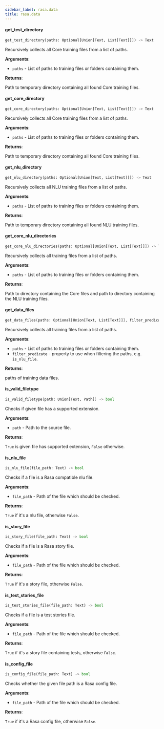 ```yaml
---
sidebar_label: rasa.data
title: rasa.data
---
```

#### get\_test\_directory

```python
get_test_directory(paths: Optional[Union[Text, List[Text]]]) -> Text
```

Recursively collects all Core training files from a list of paths.

**Arguments**:

- `paths` - List of paths to training files or folders containing them.
  

**Returns**:

  Path to temporary directory containing all found Core training files.

#### get\_core\_directory

```python
get_core_directory(paths: Optional[Union[Text, List[Text]]]) -> Text
```

Recursively collects all Core training files from a list of paths.

**Arguments**:

- `paths` - List of paths to training files or folders containing them.
  

**Returns**:

  Path to temporary directory containing all found Core training files.

#### get\_nlu\_directory

```python
get_nlu_directory(paths: Optional[Union[Text, List[Text]]]) -> Text
```

Recursively collects all NLU training files from a list of paths.

**Arguments**:

- `paths` - List of paths to training files or folders containing them.
  

**Returns**:

  Path to temporary directory containing all found NLU training files.

#### get\_core\_nlu\_directories

```python
get_core_nlu_directories(paths: Optional[Union[Text, List[Text]]]) -> Tuple[Text, Text]
```

Recursively collects all training files from a list of paths.

**Arguments**:

- `paths` - List of paths to training files or folders containing them.
  

**Returns**:

  Path to directory containing the Core files and path to directory
  containing the NLU training files.

#### get\_data\_files

```python
get_data_files(paths: Optional[Union[Text, List[Text]]], filter_predicate: Callable[[Text], bool]) -> List[Text]
```

Recursively collects all training files from a list of paths.

**Arguments**:

- `paths` - List of paths to training files or folders containing them.
- `filter_predicate` - property to use when filtering the paths, e.g. `is_nlu_file`.
  

**Returns**:

  paths of training data files.

#### is\_valid\_filetype

```python
is_valid_filetype(path: Union[Text, Path]) -> bool
```

Checks if given file has a supported extension.

**Arguments**:

- `path` - Path to the source file.
  

**Returns**:

  `True` is given file has supported extension, `False` otherwise.

#### is\_nlu\_file

```python
is_nlu_file(file_path: Text) -> bool
```

Checks if a file is a Rasa compatible nlu file.

**Arguments**:

- `file_path` - Path of the file which should be checked.
  

**Returns**:

  `True` if it&#x27;s a nlu file, otherwise `False`.

#### is\_story\_file

```python
is_story_file(file_path: Text) -> bool
```

Checks if a file is a Rasa story file.

**Arguments**:

- `file_path` - Path of the file which should be checked.
  

**Returns**:

  `True` if it&#x27;s a story file, otherwise `False`.

#### is\_test\_stories\_file

```python
is_test_stories_file(file_path: Text) -> bool
```

Checks if a file is a test stories file.

**Arguments**:

- `file_path` - Path of the file which should be checked.
  

**Returns**:

  `True` if it&#x27;s a story file containing tests, otherwise `False`.

#### is\_config\_file

```python
is_config_file(file_path: Text) -> bool
```

Checks whether the given file path is a Rasa config file.

**Arguments**:

- `file_path` - Path of the file which should be checked.
  

**Returns**:

  `True` if it&#x27;s a Rasa config file, otherwise `False`.

